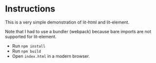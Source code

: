 # Instructions

This is a very simple demonstration of lit-html and lit-element.

Note that I had to use a bundler (webpack) because bare imports are not supported for lit-element.

* Run `npm install`
* Run `npm build`
* Open `index.html` in a modern browser.
